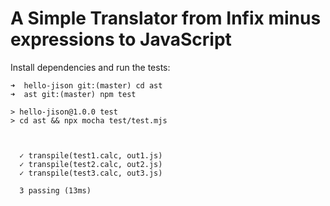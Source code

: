# A Simple Translator from Infix minus expressions to JavaScript

Install dependencies and run the tests:

```
➜  hello-jison git:(master) cd ast
➜  ast git:(master) npm test

> hello-jison@1.0.0 test
> cd ast && npx mocha test/test.mjs



  ✓ transpile(test1.calc, out1.js)
  ✓ transpile(test2.calc, out2.js)
  ✓ transpile(test3.calc, out3.js)

  3 passing (13ms)
```